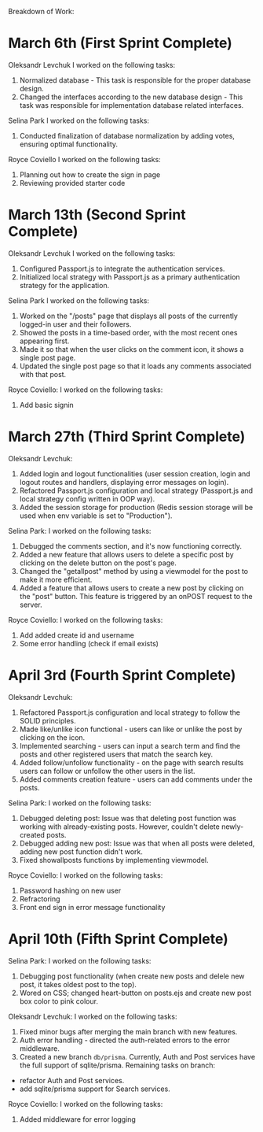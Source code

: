 Breakdown of Work:

# March 6th (First Sprint Complete)

Oleksandr Levchuk
I worked on the following tasks:
1. Normalized database - This task is responsible for the proper database design.
2. Changed the interfaces according to the new database design - This task was responsible for implementation database related interfaces.

Selina Park
I worked on the following tasks: 
1. Conducted finalization of database normalization by adding votes, ensuring optimal functionality.

Royce Coviello
I worked on the following tasks:
1. Planning out how to create the sign in page
2. Reviewing provided starter code

# March 13th (Second Sprint Complete)

Oleksandr Levchuk
I worked on the following tasks:
1. Configured Passport.js to integrate the authentication services.
2. Initialized local strategy with Passport.js as a primary authentication strategy for the application.

Selina Park
I worked on the following tasks:
1. Worked on the "/posts" page that displays all posts of the currently logged-in user and their followers.
2. Showed the posts in a time-based order, with the most recent ones appearing first.
3. Made it so that when the user clicks on the comment icon, it shows a single post page.
4. Updated the single post page so that it loads any comments associated with that post.

Royce Coviello:
I worked on the following tasks:
1. Add basic signin

# March 27th (Third Sprint Complete)

Oleksandr Levchuk:
1. Added login and logout functionalities (user session creation, login and logout routes and handlers, displaying error messages on login).
2. Refactored Passport.js configuration and local strategy (Passport.js and local strategy config written in OOP way).
3. Added the session storage for production (Redis session storage will be used when env variable is set to "Production").

Selina Park:
I worked on the following tasks:
1. Debugged the comments section, and it's now functioning correctly.
2. Added a new feature that allows users to delete a specific post by clicking on the delete button on the post's page.
3. Changed the "getallpost" method by using a viewmodel for the post to make it more efficient.
4. Added a feature that allows users to create a new post by clicking on the "post" button. This feature is triggered by an onPOST request to the server.

Royce Coviello:
I worked on the following tasks:
1. Add added create id and username
2. Some error handling (check if email exists)

# April 3rd (Fourth Sprint Complete)

Oleksandr Levchuk:
1. Refactored Passport.js configuration and local strategy to follow the SOLID principles.
2. Made like/unlike icon functional - users can like or unlike the post by clicking on the icon. 
3. Implemented searching - users can input a search term and find the posts and other registered users that match the search key.
4. Added follow/unfollow functionality - on the page with search results users can follow or unfollow the other users in the list.
5. Added comments creation feature - users can add comments under the posts.

Selina Park:
I worked on the following tasks:
1. Debugged deleting post: Issue was that deleting post function was working with already-existing posts. However, couldn't delete newly-created posts.
2. Debugged adding new post: Issue was that when all posts were deleted, adding new post function didn't work. 
3. Fixed showallposts functions by implementing viewmodel. 

Royce Coviello:
I worked on the following tasks:
1. Password hashing on new user
2. Refractoring
3. Front end sign in error message functionality

# April 10th (Fifth Sprint Complete)

Selina Park:
I worked on the following tasks:
1. Debugging post functionality (when create new posts and delele new post, it takes oldest post to the top).
2. Wored on CSS; changed heart-button on posts.ejs and create new post box color to pink colour.

Oleksandr Levchuk:
I worked on the following tasks:
1. Fixed minor bugs after merging the main branch with new features. 
2. Auth error handling - directed the auth-related errors to the error middleware.
3. Created a new branch `db/prisma`. Currently, Auth and Post services have the full support of sqlite/prisma. Remaining tasks on branch:
- refactor Auth and Post services.
- add sqlite/prisma support for Search services.

Royce Coviello:
I worked on the following tasks:
1. Added middleware for error logging
